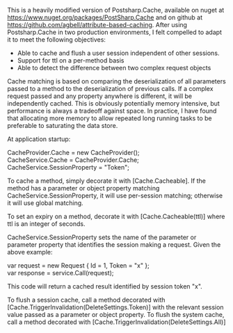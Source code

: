 This is a heavily modified version of Postsharp.Cache, available on nuget at https://www.nuget.org/packages/PostSharp.Cache
and on github at https://github.com/agbell/attribute-based-caching. After using Postsharp.Cache in two production environments, 
I felt compelled to adapt it to meet the following objectives:

- Able to cache and flush a user session independent of other sessions.
- Support for ttl on a per-method basis
- Able to detect the difference between two complex request objects

Cache matching is based on comparing the deserialization of all parameters passed to a method to the deserialization of previous calls.
If a complex request passed and any property anywhere is different, it will be independently cached. This is obviously potentially
memory intensive, but performance is always a tradeoff against space. In practice, I have found that allocating more memory to 
allow repeated long running tasks to be preferable to saturating the data store.

At application startup:

CacheProvider.Cache = new CacheProvider();<br/>
CacheService.Cache = CacheProvider.Cache;<br/>
CacheService.SessionProperty = "Token";

To cache a method, simply decorate it with [Cache.Cacheable]. If the method has a parameter or object property matching 
CacheService.SessionProperty, it will use per-session matching; otherwise it will use global matching.

To set an expiry on a method, decorate it with [Cache.Cacheable(ttl)] where ttl is an integer of seconds.

CacheService.SessionProperty sets the name of the parameter or parameter property that identifies the session making a request.
Given the above example:

var request = new Request { Id = 1, Token = "x" };<br />
var response = service.Call(request);

This code will return a cached result identified by session token "x".

To flush a session cache, call a method decorated with [Cache.TriggerInvalidation(DeleteSettings.Token)] with the relevant session value
passed as a parameter or object property. To flush the system cache, call a method decorated with [Cache.TriggerInvalidation(DeleteSettings.All)]


